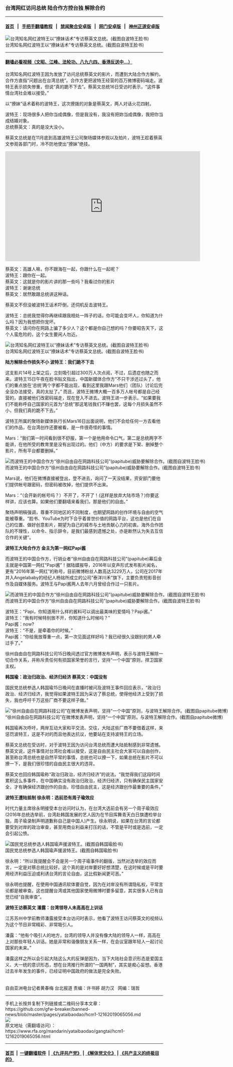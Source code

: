 ### 台湾网红访问总统  陆合作方控台独 解除合约
------------------------

#### [首页](https://github.com/gfw-breaker/banned-news/blob/master/README.md) &nbsp;&nbsp;|&nbsp;&nbsp; [手把手翻墙教程](https://github.com/gfw-breaker/guides/wiki) &nbsp;&nbsp;|&nbsp;&nbsp; [禁闻聚合安卓版](https://github.com/gfw-breaker/bn-android) &nbsp;&nbsp;|&nbsp;&nbsp; [网门安卓版](https://github.com/oGate2/oGate) &nbsp;&nbsp;|&nbsp;&nbsp; [神州正道安卓版](https://github.com/SzzdOgate/update) 



<div id="headerimg">
 <img alt="台湾知名网红波特王以“撩妹话术”专访蔡英文总统。(截图自波特王脸书)" src="https://www.rfa.org/mandarin/yataibaodao/gangtai/hcm1-12162019065056.html/1.jpeg/@@images/6abe04fe-cce3-468c-bb90-bb901d611bd8.jpeg" title="台湾知名网红波特王以“撩妹话术”专访蔡英文总统。(截图自波特王脸书)"/>
 <div id="headerimgcontents">
  <div id="headerimgcaption">
   <span>
    台湾知名网红波特王以“撩妹话术”专访蔡英文总统。(截图自波特王脸书)
   </span>
   <!-- zoomattribute -->
  </div>
  <!-- headerimgcaption -->
 </div>
 <!-- headerimagecontents -->
</div>

<hr/>


#### [翻墙必看视频（文昭、江峰、法轮功、八九六四、香港反送中...）](https://github.com/gfw-breaker/banned-news/blob/master/pages/link3.md)

<div id="storytext">
 <div>
  <div class="slot_header">
  </div>
 </div>
 <p>
  台湾知名网红波特王因为发放了访问总统蔡英文的影片，而遭到大陆合作方解约，合作方直指“问题出在台湾总统”。合作方更把波特王经营的百万微博密码端走。波特王表示损失惨重，但说“真的跪不下去”。蔡英文总统16日受访时表示，“这件事情台湾社会难以接受。”
 </p>
 <p>
  以“撩妹”话术着称的波特王，这次撩拨的对象是蔡英文，两人对话火花四射。
 </p>
 <p>
 </p>
 <p>
 </p>
 <p>
  波特王：现场很多人把你当成偶像，但是我没有，我没有把妳当成偶像，我把你当成结婚对象。
  <br/>
  总统蔡英文：真的是没大没小。
 </p>
 <p>
  蔡英文总统是在11月底到高雄波特王公司聚旸媒体参观以及拍片，波特王趁着蔡英文参观各部门时，冷不防地使出“撩妹”绝技。
 </p>
 <p>
 </p>
 <p>
  <iframe frameborder="0" height="350" scrolling="no" src="https://www.facebook.com/plugins/video.php?href=https%3A%2F%2Fwww.facebook.com%2FRFAChinese%2Fvideos%2F577190656391738%2F&amp;show_text=0&amp;width=622" width="622">
  </iframe>
 </p>
 <p>
 </p>
 <p>
  蔡英文：高雄人嘛，你不跟海在一起，你跟什么在一起呢？
  <br/>
  波特王：跟你在一起。
  <br/>
  蔡英文：这就是你的影片讲的那一些吗？我看过你的影片
  <br/>
  波特王：谢谢总统
  <br/>
  蔡英文：居然敢跟总统讲这种话。
 </p>
 <p>
  蔡英文不但没被波特王话术吓倒，还伺机反击波特王。
 </p>
 <p>
  波特王：总统我觉得你再继续跟我相处一阵子的话，你可能会变坏人，你知道为什么吗？因为我想把你宠坏。
  <br/>
  蔡英文：请问你在网路上骗了多少人？这个都是你自己想的吗？你要昭告天下，这个人蛮危险的，这个女生要闲人勿近。
 </p>
 <p>
 </p>
 <p>
  <div class="image-inline captioned" style="width:640px;">
   <div style="width:640px;">
    <img alt="台湾知名网红波特王以“撩妹话术”专访蔡英文总统。(截图自波特王脸书)" src="https://www.rfa.org/mandarin/yataibaodao/gangtai/hcm1-12162019065056.html/2.jpeg" title="台湾知名网红波特王以“撩妹话术”专访蔡英文总统。(截图自波特王脸书)"/>
   </div>
   <div class="image-caption">
    <span style="width:640px;">
     台湾知名网红波特王以“撩妹话术”专访蔡英文总统。(截图自波特王脸书)
    </span>
    <span class="copyright">
    </span>
   </div>
  </div>
 </p>
 <p>
  <b>
   陆方解除合作损失不小 波特王：我们跪不下去
  </b>
 </p>
 <p>
  这支影片14号上架之后，立刻吸引超过300万人次点阅，不过，后遗症也随之而来。波特王15日午夜在脸书贴文指出，中国新媒体合作方“不只干涉还过头了，他们的重点放在‘总统’两个字都不能出现，看到这里我跟Mars他们（团队）讨论后完全没办法接受，真的太扯了。” 而且，波特王微博大概一百多万人帐号都是自己经营的，直接被他们改密码端走，现在登入不进去。波特王进一步表示，“如果要我们不能称呼自己国家的元首为“总统”那这笔钱我们不赚也罢，这每个月损失虽然不小，但我们真的跪不下去。”
 </p>
 <p>
  波特王所属的聚旸新媒体执行长Mars16日出面说明，他们不会给任何一方去看他们的作品，在台湾创作还要被看，是一件很奇怪的事情。
 </p>
 <p>
  Mars：“我们第一时间看到很不舒服，第一个是他用命令口气，第二是总统两字不能讲，在他所受的教育里是没有出现过的。他们（中方）的要求是下架、删掉整个影片，所有平台都要删掉。”
 </p>
 <p>
 </p>
 <p>
  <div class="image-inline captioned" style="width:807px;">
   <div style="width:807px;">
    <img alt="而波特王的中国合作方“徐州自由自在网路科技公司”(papitube)威胁要解除合作。(截图自波特王脸书)" src="https://www.rfa.org/mandarin/yataibaodao/gangtai/hcm1-12162019065056.html/3.jpg" title="而波特王的中国合作方“徐州自由自在网路科技公司”(papitube)威胁要解除合作。(截图自波特王脸书)"/>
   </div>
   <div class="image-caption">
    <span style="width:807px;">
     而波特王的中国合作方“徐州自由自在网路科技公司”(papitube)威胁要解除合作。(截图自波特王脸书)
    </span>
    <span class="copyright">
    </span>
   </div>
  </div>
 </p>
 <p>
  Mars说，他们在微博直接被登出，登不进去，询问了一天没结果，资安部门要他们提供帐号跟密码，但密码被改掉，他们提供不出来。
 </p>
 <p>
  Mars：“（会开新的帐号吗？）不开了，不开了！(这样是放弃大陆市场？)你要这样讲，应该也算。如果他们要翻墙来看我们，那是他们的自由。”
 </p>
 <p>
  聚旸声明稿强调，尊重不同地区的不同制度，也期望网路的创作环境与自由的空气能被尊重。“脸书、YouTube为时下合乎着普世价值的网路平台，这也是他们在自己的位置、做好创意影片，期望为自己的城市与土地贡献心力的初衷。海外合作团队的不理性，以命令、指示辞令，是我们最感到遗憾之处，亦是断然认为失去互信合作的关键”。
  <br/>
  <b>
  </b>
 </p>
 <p>
  <b>
   波特王大陆合作方 金主为第一网红Papi酱
  </b>
 </p>
 <p>
  而波特王的中国合作方，行销业者“徐州自由自在网路科技公司”(papitube)幕后金主就是中国第一网红“Papi酱”！据陆媒报导，2016年以变声形式发布影片闻名，更有“2016年第一网红”的称号，目前微博粉丝人数高达3229万人，公司在2017年并入Angelababy的经纪人杨铭所成立的公司“泰洋川禾”旗下，主要负责短影音创作及自媒体服务。波特王与Papi酱两人去年六月曾经合作过一只影片。
 </p>
 <p>
 </p>
 <p>
  <div class="image-inline captioned" style="width:804px;">
   <div style="width:804px;">
    <img alt="而波特王的中国合作方“徐州自由自在网路科技公司”(papitube)威胁要解除合作。(截图自波特王脸书)" src="https://www.rfa.org/mandarin/yataibaodao/gangtai/hcm1-12162019065056.html/4.jpg" title="而波特王的中国合作方“徐州自由自在网路科技公司”(papitube)威胁要解除合作。(截图自波特王脸书)"/>
   </div>
   <div class="image-caption">
    <span style="width:804px;">
     而波特王的中国合作方“徐州自由自在网路科技公司”(papitube)威胁要解除合作。(截图自波特王脸书)
    </span>
    <span class="copyright">
    </span>
   </div>
  </div>
 </p>
 <p>
  波特王：“Papi，你知道用什么样的酱料可以调出最美味的爱情吗？Papi酱。”
  <br/>
  波特王：“我有时候特别放不开，你知道什么时候吗？”
  <br/>
  Papi酱：now?
  <br/>
  波特王：“不是，是牵着你的时候。”
  <br/>
  Papi酱：“你给我放尊重一点，第一次见面这样好吗？我已经很久没跟别的男人牵过手了。”
 </p>
 <p>
  徐州自由自在网路科技公司15日晚间透过官方微博发布声明，表示与波特王解除一切合作关系，并称斥责任何有损国家荣誉的言行，坚持“一个中国”原则，捍卫国家主权。
  <br/>
  <b>
  </b>
 </p>
 <p>
  <b>
   韩国瑜：政治归政治、经济归经济 蔡英文：中国没有
  </b>
 </p>
 <p>
  国民党总统参选人韩国瑜15日晚间在直播时被问及波特王事件回应表示，“政治归政治、经济归经济，我觉得如果波特王因为采访了蔡总统，使得他经济上受到了损失，我也呼吁千万这些厂商不要这样子做。”
 </p>
 <p>
 </p>
 <p>
  <div class="image-inline captioned" style="width:803px;">
   <div style="width:803px;">
    <img alt="“徐州自由自在网路科技公司”在微博发表声明，坚持“一个中国”原则，与波特王解除合作。(截图自papitube微博)" src="https://www.rfa.org/mandarin/yataibaodao/gangtai/hcm1-12162019065056.html/5.jpg" title="“徐州自由自在网路科技公司”在微博发表声明，坚持“一个中国”原则，与波特王解除合作。(截图自papitube微博)"/>
   </div>
   <div class="image-caption">
    <span style="width:803px;">
     “徐州自由自在网路科技公司”在微博发表声明，坚持“一个中国”原则，与波特王解除合作。(截图自papitube微博)
    </span>
    <span class="copyright">
    </span>
   </div>
  </div>
 </p>
 <p>
  韩国瑜再次呼吁，两岸互动大家和平交流、交往，大陆这些厂商不要借着这样，来惩罚波特王，这是不对的而且他表达抗议，他要站在支持波特王的立场。
 </p>
 <p>
  蔡英文总统在受访时，对于波特王因为访问台湾总统而遭大陆抵制感到非常遗憾。蔡英文说，这件事情对台湾社会难以接受，这是自由民主社会大家可以自由创作，甚至称台湾总统也是自然平常的事情，总统也可以撩一下，如果总统在影片不可以撩一下，是我们很珍惜的自由民主很大的违背。
 </p>
 <p>
  蔡英文也回应韩国瑜称“政治归政治，经济归经济”的说法。“我觉得我们这段时间累积这么多事件，在中国确实没有政治归政治，经济归经济，只有确保民主国家安全，才有确保经济跟创作的自由，珍惜自由民主，这是经济跟创作最重要的条件。”
  <br/>
  <b>
  </b>
 </p>
 <p>
  <b>
   波特王遭陆抵制 徐永明：选前恐有周子瑜效应
  </b>
 </p>
 <p>
  时代力量主席徐永明接受本台访问时认为，在台湾大选前会有另一个周子瑜效应(2016年总统选举前，台湾赴韩国发展的艺人因为在节目挥舞青天白日旗遭检举台独，周子瑜录制声明道歉称自己是中国人)产生。徐永明说，如果在台湾的言论都要受到对岸的政治审查，甚至用商业利益来打压的话，不管是平时或是选前，一定会引起公愤。
 </p>
 <p>
 </p>
 <p>
  <div class="image-inline captioned" style="width:640px;">
   <div style="width:640px;">
    <img alt="国民党总统参选人韩国瑜声援波特王。(截图自韩国瑜脸书)" src="https://www.rfa.org/mandarin/yataibaodao/gangtai/hcm1-12162019065056.html/6.jpg" title="国民党总统参选人韩国瑜声援波特王。(截图自韩国瑜脸书)"/>
   </div>
   <div class="image-caption">
    <span style="width:640px;">
     国民党总统参选人韩国瑜声援波特王。(截图自韩国瑜脸书)
    </span>
    <span class="copyright">
    </span>
   </div>
  </div>
 </p>
 <p>
  徐永明：“所以我提醒会不会是另一个周子瑜事件的翻版，当然对选举的效应而言，一定是对蔡总统比较好。这个真的是对岸要好好想清楚，在这时候或是平时要用经济利益压迫或利诱台湾的言论自由，这比假新闻更可恶。”
 </p>
 <p>
  徐永明也提醒，在使用中国通讯软体要自觉，因为在对岸没有所谓隐私权，平常言论都是被审查。这也提醒台湾或其他国家使用微博时要多留意，其实很多人已有自觉已经“自我审查”。
  <br/>
  <b>
  </b>
 </p>
 <p>
  <b>
   波特王访蔡英文 潘露：台湾领导人未高高在上训话
  </b>
 </p>
 <p>
  江苏苏州中学前教师潘露接受本台访问时表示，他看了波特王访问蔡英文的视频认为这个节目非常精彩、非常吸引人。
 </p>
 <p>
  潘露：“他有个吸引人的地方，台湾的领导人并没有像大陆的领导人一样，高高在上对那些年轻人训话。她是非常和谐像朋友关系一样，在会议室跟年轻人一起讨论国家的未来。”
 </p>
 <p>
  潘露这样之所以会引起大陆这么大的反弹是因为，当下大陆社会意识形态是爱国主义、大一统的意识形态，想在台湾推行所谓的“一国两制”，其实是痴心妄想。香港过去半年发生的事件，已经证明中国政府的做法是完全失败。
  <br/>
  <br/>
  <br/>
  自由亚洲电台记者黄春梅 台北报道 责编：许书婷 胡力汉   网编：瑞哲
 </p>
</div>

<hr/>
手机上长按并复制下列链接或二维码分享本文章：<br/>
https://github.com/gfw-breaker/banned-news/blob/master/pages/yataibaodao/hcm1-12162019065056.md <br/>
<a href='https://github.com/gfw-breaker/banned-news/blob/master/pages/yataibaodao/hcm1-12162019065056.md'><img src='https://github.com/gfw-breaker/banned-news/blob/master/pages/yataibaodao/hcm1-12162019065056.md.png'/></a> <br/>
原文地址（需翻墙访问）：https://www.rfa.org/mandarin/yataibaodao/gangtai/hcm1-12162019065056.html


------------------------
#### [首页](https://github.com/gfw-breaker/banned-news/blob/master/README.md) &nbsp;|&nbsp; [一键翻墙软件](https://github.com/gfw-breaker/nogfw/blob/master/README.md) &nbsp;| [《九评共产党》](https://github.com/gfw-breaker/9ping.md/blob/master/README.md#九评之一评共产党是什么) | [《解体党文化》](https://github.com/gfw-breaker/jtdwh.md/blob/master/README.md) | [《共产主义的终极目的》](https://github.com/gfw-breaker/gczydzjmd.md/blob/master/README.md)


<img src='http://gfw-breaker.win/banned-news/pages/yataibaodao/hcm1-12162019065056.md' width='0px' height='0px'/>